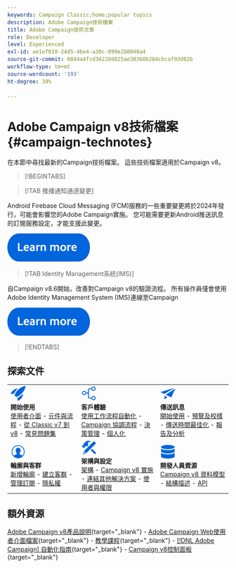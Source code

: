 ```yaml
---
keywords: Campaign Classic;home;popular topics
description: Adobe Campaign技術檔案
title: Adobe Campaign技術文章
role: Developer
level: Experienced
exl-id: ae1ef010-24d5-4be4-a30c-899e2b0040a4
source-git-commit: 0844a4fcd34220d825ae30368b284cbcaf93d02b
workflow-type: tm+mt
source-wordcount: '193'
ht-degree: 39%

---
```


# Adobe Campaign v8技術檔案 {#campaign-technotes}

在本節中尋找最新的Campaign技術檔案。 這些技術檔案適用於Campaign v8。

>[!BEGINTABS]

>[!TAB 推播通知通道變更]

Android Firebase Cloud Messaging (FCM)服務的一些重要變更將於2024年發行，可能會影響您的Adobe Campaign實施。 您可能需要更新Android推送訊息的訂閱服務設定，才能支援此變更。


[![影像](../v8//assets/do-not-localize/learn-more-button.svg)](upgrades/push-technote.md)


>[!TAB Identity Management系統(IMS)]

自Campaign v8.6開始，改善對Campaign v8的驗證流程。 所有操作員僅會使用Adobe Identity Management System (IMS)連線至Campaign

[![影像](../v8/assets/do-not-localize/learn-more-button.svg)](upgrades/migrate-users-to-ims.md)

>[!ENDTABS]

## 探索文件

<table style="table-layout:auto">
  <tr style="border: 0;">
    <td>
      <img src="../v8/assets/do-not-localize/icon-start.svg" width="35px">
    <br/>
      <strong>開始使用</strong><br/><a href="../v8/start/campaign-ui.md">使用者介面</a> - <a href="../v8/start/ac-components.md">元件與流程</a> - <a href="../v8/start/v7-to-v8.md">從 Classic v7 到 v8</a> - <a href="../v8/start/campaign-faq.md">常見問題集</a>
    </td>
    <td>
      <img src="../v8/assets/do-not-localize/icon-experience.svg" width="35px">
    <br/>
      <strong>客戶體驗</strong><br/><a href="../automation/workflow/about-workflows.md" target="_blank">使用工作流程自動化</a> - <a href="../automation/campaigns/set-up-campaigns.md" target="_blank">Campaign 協調流程</a> - <a href="../v8/interaction/interaction.md">決策管理</a> - <a href="../v8/send/personalize.md">個人化</a>
    </td>
    <td>
      <img src="../v8/assets/do-not-localize/icon-send.svg" width="35px">
    <br/>
      <strong>傳送訊息</strong><br/><a href="../v8/start/create-message.md">開始使用</a> - <a href="../v8/send/preview-and-proof.md">預覽及校樣</a> - <a href="../v8/send/predictive.md">傳送時間最佳化</a> - <a href="../v8/reporting/gs-reporting.md">報告及分析</a>
    </td>
  </tr>
  <tr style="border: 0;">
    <td>
      <img src="../v8/assets/do-not-localize/icon_profile-audience.svg" width="35px">
    <br/>
      <strong>輪廓與客群</strong><br/><a href="../v8/audiences/create-profiles.md">新增輪廓</a> - <a href="../v8/audiences/create-audiences.md">建立客群</a> - <a href="../v8/start/subscriptions.md">管理訂閱</a> - <a href="../v8/start/privacy.md">隱私權</a>
    </td>
    <td>
      <img src="../v8/assets/do-not-localize/icon-configure.svg" width="35px">
    <br/>
      <strong>架構與設定</strong><br/><a href="../v8/architecture/architecture.md">架構</a> - <a href="../v8/start/implement.md">Campaign v8 實施</a> - <a href="../v8/connect/integration.md">連結其他解決方案</a> - <a href="../v8/start/gs-permissions.md">使用者與權限</a>
    </td>
    <td>
      <img src="../v8/assets/do-not-localize/icon-dev.svg" width="35px">
    <br/>
      <strong>開發人員資源</strong><br/><a href="../v8/dev/datamodel.md">Campaign v8 資料模型</a> - <a href="../v8/dev/schemas.md">結構描述</a> - <a href="../v8/dev/api.md">API</a>
    </td>
  </tr>
</table>

## 額外資源

[Adobe Campaign v8產品說明](https://helpx.adobe.com/tw/legal/product-descriptions/adobe-campaign-managed-cloud-services.html){target="_blank"} - [Adobe Campaign Web使用者介面檔案](https://experienceleague.adobe.com/docs/campaign-web/v8/campaign-web-home.html?lang=zh-Hant){target="_blank"} - [教學課程](https://experienceleague.adobe.com/docs/campaign-learn/tutorials/overview.html?lang=zh-Hant){target="_blank"} - [[!DNL Adobe Campaign] 自動化指南](https://experienceleague.adobe.com/docs/campaign/automation/home.html?lang=zh-Hant){target="_blank"} - [Campaign v8控制面板](https://experienceleague.adobe.com/docs/control-panel/using/discover-control-panel/key-features.html?lang=zh-Hant){target="_blank"}

